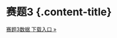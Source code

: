 # 赛题3  {.content-title}

<a class="btn btn-lg btn-primary" href="https://pan.baidu.com/s/1I0vcfRmNBl4Nj71E9TJGPQ?pwd=cogi" role="button">赛题3数据 下载入口 &raquo;</a>